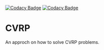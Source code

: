[![Codacy Badge](https://app.codacy.com/project/badge/Grade/cfd443ea5bb04867ac9c898c229650b6)](https://www.codacy.com/gh/galyfray/CVRP/dashboard?utm_source=github.com&amp;utm_medium=referral&amp;utm_content=galyfray/CVRP&amp;utm_campaign=Badge_Grade)
[![Codacy Badge](https://app.codacy.com/project/badge/Coverage/cfd443ea5bb04867ac9c898c229650b6)](https://www.codacy.com/gh/galyfray/CVRP/dashboard?utm_source=github.com&utm_medium=referral&utm_content=galyfray/CVRP&utm_campaign=Badge_Coverage)

# CVRP
An approch on how to solve CVRP problems.
